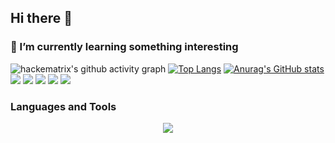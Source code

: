 ## Hi there 👋 
### 🌱 I’m currently learning  something interesting
<!--
**hackematrix/hackematrix** is a ✨ _special_ ✨ repository because its `README.md` (this file) appears on your GitHub profile.

Here are some ideas to get you started:

- 🔭 I’m currently working on ...
- 🌱 I’m currently learning ...
- 👯 I’m looking to collaborate on ...
- 🤔 I’m looking for help with ...
- 💬 Ask me about ...
- 📫 How to reach me: ...
- 😄 Pronouns: ...
- ⚡ Fun fact: ...
-->

![hackematrix's github activity graph](https://github-readme-activity-graph.vercel.app/graph?username=hackematrix&bg_color=1a1b26&color=c0caf5&line=bb9af7&point=7dc4e4&area=true)
[![Top Langs](https://github-readme-stats.vercel.app/api/top-langs/?username=hackematrix&layout=compact&theme=dark&hide=javascript,html,css)](https://github.com/anuraghazra/github-readme-stats)
[![Anurag's GitHub stats](https://github-readme-stats.vercel.app/api?username=hackematrix&theme=dark&count_private=true&include_all_commits=true&show_icons=true)](https://github.com/anuraghazra/github-readme-stats)
<br>
<img src="https://img.shields.io/badge/-Javascript-ffea00?style=flat-square&amp;logo=javascript&amp;logoColor=000000" />
<img src="https://img.shields.io/badge/-Rust-000000?style=flat-square&logo=rust&logoColor=white" /> 
<img src="https://img.shields.io/badge/-C++-00599C?style=flat-square&logo=c%2B%2B" /> 
<img src="https://img.shields.io/badge/-Python-3776AB?style=flat-square&logo=python&logoColor=white" /> 
<img src="https://img.shields.io/badge/-MATLAB-007BFF?style=flat-square&logo=matlab" />


### Languages and Tools  

<p align="center">
  <a href="https://skillicons.dev">
    <img src="https://skillicons.dev/icons?i=python,javascript,nodejs,rust,latex" />
  </a>
</p>




